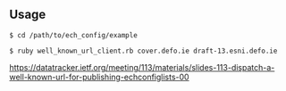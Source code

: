 ## Usage

```sh-session
$ cd /path/to/ech_config/example

$ ruby well_known_url_client.rb cover.defo.ie draft-13.esni.defo.ie
```

https://datatracker.ietf.org/meeting/113/materials/slides-113-dispatch-a-well-known-url-for-publishing-echconfiglists-00
